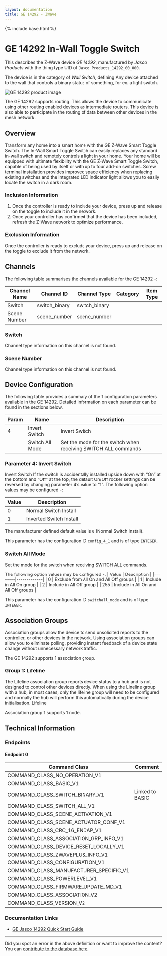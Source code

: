 ```yaml
---
layout: documentation
title: GE 14292 - ZWave
---
```


{% include base.html %}

# GE 14292 In-Wall Toggle Switch
This describes the Z-Wave device *GE 14292*, manufactured by *Jasco Products* with the thing type UID of ```Jasco Products_14292_00_000```.

The device is in the category of *Wall Switch*, defining Any device attached to the wall that controls a binary status of something, for ex. a light switch.

![GE 14292 product image](https://opensmarthouse.org/assets/zwave/attachments/606/GE14292.jpg)


The GE 14292 supports routing. This allows the device to communicate using other routing enabled devices as intermediate routers.  This device is also able to participate in the routing of data between other devices in the mesh network.

## Overview

Transform any home into a smart home with the GE Z-Wave Smart Toggle Switch. The In-Wall Smart Toggle Switch can easily replaces any standard in-wall switch and remotely controls a light in your home. Your home will be equipped with ultimate flexibility with the GE Z-Wave Smart Toggle Switch, capable of being used by itself or with up to four add-on switches. Screw terminal installation provides improved space efficiency when replacing existing switches and the integrated LED indicator light allows you to easily locate the switch in a dark room. 

### Inclusion Information

  1. Once the controller is ready to include your device, press up and release on the toggle to include it in the network. 
  2. Once your controller has confirmed that the device has been included, refresh the Z-Wave network to optimize performance. 

### Exclusion Information

Once the controller is ready to exclude your device, press up and release on the toggle to exclude it from the network. 

## Channels

The following table summarises the channels available for the GE 14292 -:

| Channel Name | Channel ID | Channel Type | Category | Item Type |
|--------------|------------|--------------|----------|-----------|
| Switch | switch_binary | switch_binary |  |  | 
| Scene Number | scene_number | scene_number |  |  | 

### Switch
Channel type information on this channel is not found.

### Scene Number
Channel type information on this channel is not found.



## Device Configuration

The following table provides a summary of the 1 configuration parameters available in the GE 14292.
Detailed information on each parameter can be found in the sections below.

| Param | Name  | Description |
|-------|-------|-------------|
| 4 | Invert Switch | Invert Switch |
|  | Switch All Mode | Set the mode for the switch when receiving SWITCH ALL commands |

### Parameter 4: Invert Switch

Invert Switch
If the switch is accidentally installed upside down with “On” at the bottom and “Off” at the top, the default On/Off rocker settings can be reversed by changing parameter 4’s value to “1”.
The following option values may be configured -:

| Value  | Description |
|--------|-------------|
| 0 | Normal Switch Install |
| 1 | Inverted Switch Install |

The manufacturer defined default value is ```0``` (Normal Switch Install).

This parameter has the configuration ID ```config_4_1``` and is of type ```INTEGER```.

### Switch All Mode

Set the mode for the switch when receiving SWITCH ALL commands.

The following option values may be configured -:
| Value  | Description |
|--------|-------------|
| 0 | Exclude from All On and All Off groups |
| 1 | Include in All On group |
| 2 | Include in All Off group |
| 255 | Include in All On and All Off groups |

This parameter has the configuration ID ```switchall_mode``` and is of type ```INTEGER```.


## Association Groups

Association groups allow the device to send unsolicited reports to the controller, or other devices in the network. Using association groups can allow you to eliminate polling, providing instant feedback of a device state change without unnecessary network traffic.

The GE 14292 supports 1 association group.

### Group 1: Lifeline

The Lifeline association group reports device status to a hub and is not designed to control other devices directly. When using the Lineline group with a hub, in most cases, only the lifeline group will need to be configured and normally the hub will perform this automatically during the device initialisation.
Lifeline

Association group 1 supports 1 node.

## Technical Information

### Endpoints

#### Endpoint 0

| Command Class | Comment |
|---------------|---------|
| COMMAND_CLASS_NO_OPERATION_V1| |
| COMMAND_CLASS_BASIC_V1| |
| COMMAND_CLASS_SWITCH_BINARY_V1| Linked to BASIC|
| COMMAND_CLASS_SWITCH_ALL_V1| |
| COMMAND_CLASS_SCENE_ACTIVATION_V1| |
| COMMAND_CLASS_SCENE_ACTUATOR_CONF_V1| |
| COMMAND_CLASS_CRC_16_ENCAP_V1| |
| COMMAND_CLASS_ASSOCIATION_GRP_INFO_V1| |
| COMMAND_CLASS_DEVICE_RESET_LOCALLY_V1| |
| COMMAND_CLASS_ZWAVEPLUS_INFO_V1| |
| COMMAND_CLASS_CONFIGURATION_V1| |
| COMMAND_CLASS_MANUFACTURER_SPECIFIC_V1| |
| COMMAND_CLASS_POWERLEVEL_V1| |
| COMMAND_CLASS_FIRMWARE_UPDATE_MD_V1| |
| COMMAND_CLASS_ASSOCIATION_V2| |
| COMMAND_CLASS_VERSION_V2| |

### Documentation Links

* [GE Jasco 14292 Quick Start Guide](https://www.opensmarthouse.org/zwavedatabase/606/14292-QSG-v1.pdf)

---

Did you spot an error in the above definition or want to improve the content?
You can [contribute to the database here](https://www.opensmarthouse.org/zwavedatabase/606).
